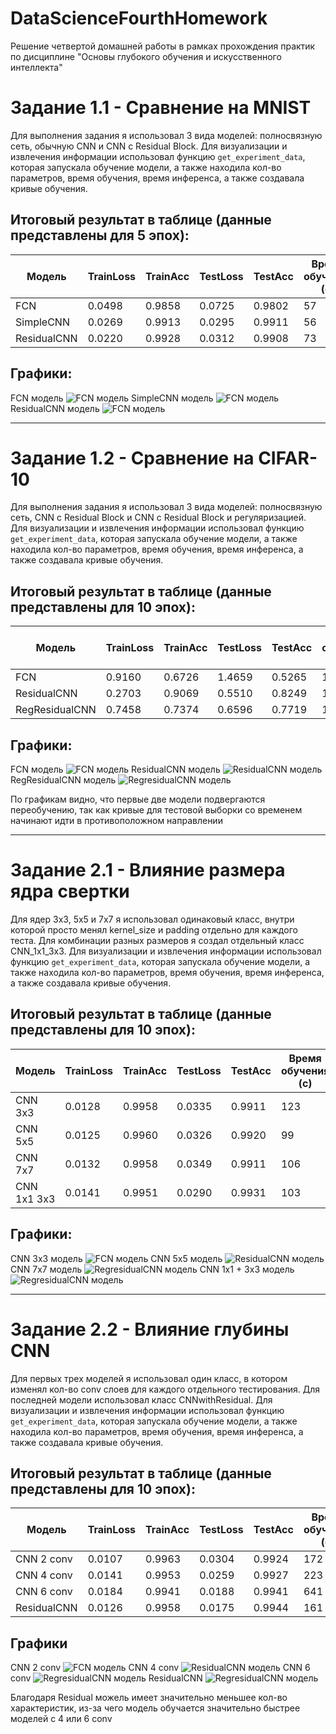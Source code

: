 # DataScienceFourthHomework
Решение четвертой домашней работы в рамках прохождения практик по дисциплине "Основы глубокого обучения и искусственного интеллекта"

# Задание 1.1 - Сравнение на MNIST

Для выполнения задания я использовал 3 вида моделей: полносвязную сеть, обычную CNN и CNN с Residual Block. Для визуализации и извлечения информации использовал функцию `get_experiment_data`, которая запускала обучение модели, а также находила кол-во параметров, время обучения, время инференса, а также создавала кривые обучения.

## Итоговый результат в таблице (данные представлены для 5 эпох):

| Модель      | TrainLoss | TrainAcc | TestLoss | TestAcc | Время обучения (с) | Время инференса (с) | Кол-во параметров |
|-------------|-----------|----------|----------|---------|--------------------|---------------------|-------------------|
| FCN         |  0.0498   |  0.9858  |  0.0725  | 0.9802  |         57         |        0.97         |      1,494,154    |
| SimpleCNN   |  0.0269   |  0.9913  |  0.0295  | 0.9911  |         56         |        0.90         |      421,642      |
| ResidualCNN |  0.0220   |  0.9928  |  0.0312  | 0.9908  |         73         |        0.98         |      160,906      |

## Графики:
FCN модель
![FCN модель](https://github.com/Kartowe4ka/DataScienceFourthHomework/blob/main/plots/1.1(FCN).png)
SimpleCNN модель
![FCN модель](https://github.com/Kartowe4ka/DataScienceFourthHomework/blob/main/plots/1.1(SimpleCNN).png)
ResidualCNN модель
![FCN модель](https://github.com/Kartowe4ka/DataScienceFourthHomework/blob/main/plots/1.1(ResidualCNN).png)

___

# Задание 1.2 - Сравнение на CIFAR-10

Для выполнения задания я использовал 3 вида моделей: полносвязную сеть, CNN с Residual Block и CNN с Residual Block и регуляризацией. Для визуализации и извлечения информации использовал функцию `get_experiment_data`, которая запускала обучение модели, а также находила кол-во параметров, время обучения, время инференса, а также создавала кривые обучения.

## Итоговый результат в таблице (данные представлены для 10 эпох):

| Модель         | TrainLoss | TrainAcc | TestLoss | TestAcc | Время обучения (с) | Время инференса (с) | Кол-во параметров |
|----------------|-----------|----------|----------|---------|--------------------|---------------------|-------------------|
| FCN            |  0.9160   |  0.6726  |  1.4659  | 0.5265  |         162        |        2.69         |     9,050,378     |
| ResidualCNN    |  0.2703   |  0.9069  |  0.5510  | 0.8249  |         134        |        1.27         |       161,482     |
| RegResidualCNN |  0.7458   |  0.7374  |  0.6596  | 0.7719  |         173        |        1.43         |       416,202     |

## Графики:
FCN модель
![FCN модель](https://github.com/Kartowe4ka/DataScienceFourthHomework/blob/main/plots/2.1(FCN).png)
ResidualCNN модель
![ResidualCNN модель](https://github.com/Kartowe4ka/DataScienceFourthHomework/blob/main/plots/2.1(ResidualCNN).png)
RegResidualCNN модель
![RegresidualCNN модель](https://github.com/Kartowe4ka/DataScienceFourthHomework/blob/main/plots/2.1(RegResidualCNN).png)

По графикам видно, что первые две модели подвергаются переобучению, так как кривые для тестовой выборки со временем начинают идти в противоположном направлении

___

# Задание 2.1 - Влияние размера ядра свертки

Для ядер 3x3, 5x5 и 7x7 я использовал одинаковый класс, внутри которой просто менял kernel_size и padding отдельно для каждого теста. Для комбинации разных размеров я создал отдельный класс CNN_1x1_3x3. Для визуализации и извлечения информации использовал функцию `get_experiment_data`, которая запускала обучение модели, а также находила кол-во параметров, время обучения, время инференса, а также создавала кривые обучения.

## Итоговый результат в таблице (данные представлены для 10 эпох):

| Модель      | TrainLoss | TrainAcc | TestLoss | TestAcc | Время обучения (с) | Время инференса (с) | Кол-во параметров |
|-------------|-----------|----------|----------|---------|--------------------|---------------------|-------------------|
| CNN 3x3     |  0.0128   |  0.9958  |  0.0335  | 0.9911  |         123        |        0.92         |       421,642     |
| CNN 5x5     |  0.0125   |  0.9960  |  0.0326  | 0.9920  |         99         |        1.09         |       454,922     |
| CNN 7x7     |  0.0132   |  0.9958  |  0.0349  | 0.9911  |         106        |        1.09         |       504,842     |
| CNN 1x1 3x3 |  0.0141   |  0.9951  |  0.0290  | 0.9931  |         103        |        0.99         |       427,050     |

## Графики:
CNN 3x3 модель
![FCN модель](https://github.com/Kartowe4ka/DataScienceFourthHomework/blob/main/plots/2.1(CNN3x3).png)
CNN 5x5 модель
![ResidualCNN модель](https://github.com/Kartowe4ka/DataScienceFourthHomework/blob/main/plots/2.1(CNN5x5).png)
CNN 7x7 модель
![RegresidualCNN модель](https://github.com/Kartowe4ka/DataScienceFourthHomework/blob/main/plots/2.1(CNN7x7).png)
CNN 1x1 + 3x3 модель
![RegresidualCNN модель](https://github.com/Kartowe4ka/DataScienceFourthHomework/blob/main/plots/2.1(CNN1x13x3).png)

___

# Задание 2.2 - Влияние глубины CNN

Для первых трех моделей я использовал один класс, в котором изменял кол-во conv слоев для каждого отдельного тестирования. Для последней модели использовал класс CNNwithResidual. Для визуализации и извлечения информации использовал функцию `get_experiment_data`, которая запускала обучение модели, а также находила кол-во параметров, время обучения, время инференса, а также создавала кривые обучения.

## Итоговый результат в таблице (данные представлены для 10 эпох):
| Модель      | TrainLoss | TrainAcc | TestLoss | TestAcc | Время обучения (с) | Время инференса (с) | Кол-во параметров |
|-------------|-----------|----------|----------|---------|--------------------|---------------------|-------------------|
| CNN 2 conv  |  0.0107   |  0.9963  |  0.0304  | 0.9924  |         172        |        2.12         |       421,642     |
| CNN 4 conv  |  0.0141   |  0.9953  |  0.0259  | 0.9927  |         223        |        1.92         |       660,746     |
| CNN 6 conv  |  0.0184   |  0.9941  |  0.0188  | 0.9941  |         641        |        3.19         |      1,135,754    |
| ResidualCNN |  0.0126   |  0.9958  |  0.0175  | 0.9944  |         161        |        1.13         |       160,906     |

## Графики
CNN 2 conv
![FCN модель](https://github.com/Kartowe4ka/DataScienceFourthHomework/blob/main/plots/2.2(2%20conv).png)
CNN 4 conv
![ResidualCNN модель](https://github.com/Kartowe4ka/DataScienceFourthHomework/blob/main/plots/2.2(4%20conv).png)
CNN 6 conv
![RegresidualCNN модель](https://github.com/Kartowe4ka/DataScienceFourthHomework/blob/main/plots/2.2(6%20conv).png)
ResidualCNN
![RegresidualCNN модель](https://github.com/Kartowe4ka/DataScienceFourthHomework/blob/main/plots/2.2(ResidualCNN).png)

Благодаря Residual можель имеет значительно меньшее кол-во характеристик, из-за чего модель обучается значительно быстрее моделей с 4 или 6 conv





